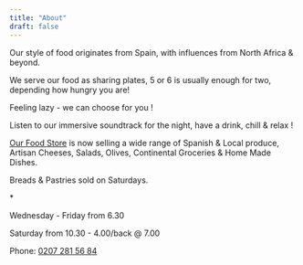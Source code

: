 ```yaml
---
title: "About"
draft: false
---
```

<!-- About page tile -->
<div class="tile about-page-tile">
  <p>Our style of food originates from Spain, with influences from North Africa & beyond.</p>
  <p>We serve our food as sharing plates, 5 or 6 is usually enough for two, depending how hungry you are!</p>
  <p>Feeling lazy - we can choose for you !</p>
  <p>Listen to our immersive soundtrack for the night, have a drink, chill & relax !</p>
  <p><a href=/shop>Our Food Store</a> is now selling a wide range of Spanish & Local produce, <br />Artisan Cheeses, Salads, Olives, Continental Groceries & Home Made Dishes.</p>
  <p>Breads & Pastries sold on Saturdays.</p>
  <p>*</p>
  <p>Wednesday - Friday from 6.30</p>
  <p>Saturday from 10.30 - 4.00/back @ 7.00</p>
  <p>Phone: <a href="tel:02072815684">0207 281 56 84</a></p>
</div>
